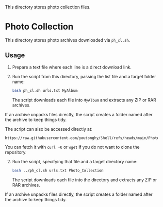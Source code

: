 
This directory stores photo collection files.

# Photo Collection

This directory stores photo archives downloaded via `ph_cl.sh`.

## Usage

1. Prepare a text file where each line is a direct download link.

2. Run the script from this directory, passing the list file and a target folder name:
   ```bash
   bash ph_cl.sh urls.txt MyAlbum
   ```
   The script downloads each file into `MyAlbum` and extracts any ZIP or RAR archives.


If an archive unpacks files directly, the script creates a folder named after the archive to keep things tidy.

The script can also be accessed directly at:
```
https://raw.githubusercontent.com/youtonghy/Shell/refs/heads/main/Photo_Collection/ph_cl.sh
```
You can fetch it with `curl -O` or `wget` if you do not want to clone the repository.


2. Run the script, specifying that file and a target directory name:
   ```bash
   bash ../ph_cl.sh urls.txt Photo_Collection
   ```
   The script downloads each file into the directory and extracts any ZIP or RAR archives.


If an archive unpacks files directly, the script creates a folder named after the archive to keep things tidy.



